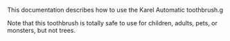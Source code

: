 
This documentation describes how to use the Karel Automatic toothbrush.g

Note that this toothbrush is totally safe to use for children, adults, pets, or monsters, but not trees.
